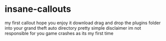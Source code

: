 # insane-callouts
my first callout hope you enjoy it
download
drag and drop the plugins folder into your grand theft auto directory
pretty simple
disclaimer im not responsible for you game crashes as its my first time
